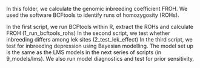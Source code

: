 In this folder, we calculate the genomic inbreeding coefficient FROH. We used the software BCFtools to identify runs of homozygosity (ROHs).

In the first script, we run BCFtools within R, extract the ROHs and calculate FROH (1_run_bcftools_rohs)
In the second script, we test whether inbreeding differs among lek sites (2_test_lek_effect)
In the third script, we test for inbreeding depression using Bayesian modelling. The model set up is the same as the LMS models in the next series of scripts (in 9_models/lms). We also run model diagnostics and test for prior sensitivity.